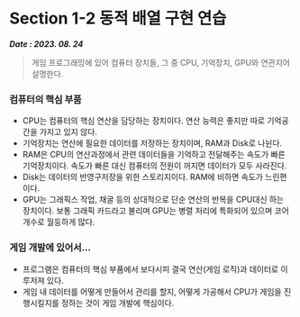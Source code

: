 # Section 1-2 동적 배열 구현 연습
***Date : 2023. 08. 24***
> 게임 프로그래밍에 있어 컴퓨터 장치들, 그 중 CPU, 기억장치, GPU와 연관지어 설명한다.

### 컴퓨터의 핵심 부품
- CPU는 컴퓨터의 핵심 연산을 담당하는 장치이다. 연산 능력은 좋지만 따로 기억공간을 가지고 있지 않다.
- 기억장치는 연산에 필요한 데이터를 저장하는 장치이며, RAM과 Disk로 나뉜다.
- RAM은 CPU의 연산과정에서 관련 데이터들을 기억하고 전달해주는 속도가 빠른 기억장치이다. 속도가 빠른 대신 컴퓨터의 전원이 꺼지면 데이터가 모두 사라진다.
- Disk는 데이터의 반영구저장을 위한 스토리지이다. RAM에 비하면 속도가 느린편이다.
- GPU는 그래픽스 작업, 채굴 등의 상대적으로 단순 연산의 반복을 CPU대신 하는 장치이다. 보통 그래픽 카드라고 불리며 GPU는 병렬 처리에 특화되어 있으며 코어 개수로 월등하게 많다.

### 게임 개발에 있어서...
  - 프로그램은 컴퓨터의 핵심 부품에서 보다시피 결국 연산(게임 로직)과 데이터로 이루저져 있다.
  - 게임 내 데이터를 어떻게 만들어서 관리를 할지, 어떻게 가공해서 CPU가 게임을 진행시킬지를 정하는 것이 게임 개발에 핵심이다.